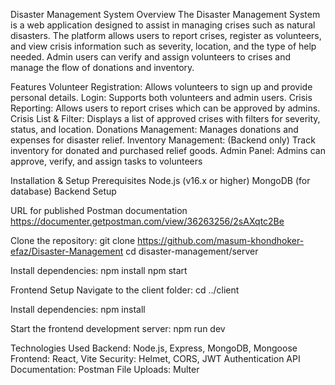 Disaster Management System
Overview
The Disaster Management System is a web application designed to assist in managing crises such as natural disasters. The platform allows users to report crises, register as volunteers, and view crisis information such as severity, location, and the type of help needed. Admin users can verify and assign volunteers to crises and manage the flow of donations and inventory.

Features
Volunteer Registration: Allows volunteers to sign up and provide personal details.
Login: Supports both volunteers and admin users.
Crisis Reporting: Allows users to report crises which can be approved by admins.
Crisis List & Filter: Displays a list of approved crises with filters for severity, status, and location.
Donations Management: Manages donations and expenses for disaster relief.
Inventory Management: (Backend only) Track inventory for donated and purchased relief goods.
Admin Panel: Admins can approve, verify, and assign tasks to volunteers

Installation & Setup
Prerequisites
Node.js (v16.x or higher)
MongoDB (for database)
Backend Setup

URL for published Postman documentation
https://documenter.getpostman.com/view/36263256/2sAXqtc2Be

Clone the repository:
git clone https://github.com/masum-khondhoker-efaz/Disaster-Management
cd disaster-management/server

Install dependencies:
npm install
npm start

Frontend Setup
Navigate to the client folder:
cd ../client

Install dependencies:
npm install

Start the frontend development server:
npm run dev


Technologies Used
Backend: Node.js, Express, MongoDB, Mongoose
Frontend: React, Vite
Security: Helmet, CORS, JWT Authentication
API Documentation: Postman
File Uploads: Multer



